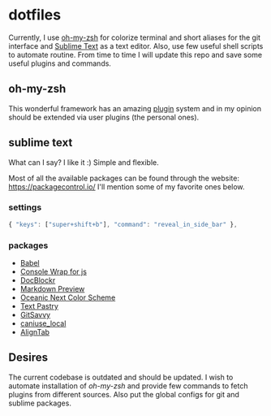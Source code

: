 dotfiles
========

Currently, I use [oh-my-zsh](https://github.com/robbyrussell/oh-my-zsh) for colorize terminal and short aliases for the git interface and [Sublime Text](http://www.sublimetext.com/) as a text editor. Also, use few useful shell scripts to automate routine. From time to time I will update this repo and save some useful plugins and commands.

## oh-my-zsh

This wonderful framework has an amazing [plugin](https://github.com/robbyrussell/oh-my-zsh#plugins) system and in my opinion should be extended via user plugins (the personal ones).

## sublime text

What can I say? I like it :) Simple and flexible.

Most of all the available packages can be found through the website: https://packagecontrol.io/
I'll mention some of my favorite ones below.

### settings

```javascript
{ "keys": ["super+shift+b"], "command": "reveal_in_side_bar" },
```

### packages

* [Babel](https://packagecontrol.io/packages/Babel)
* [Console Wrap for js](https://packagecontrol.io/packages/Console%20Wrap%20for%20js)
* [DocBlockr](https://packagecontrol.io/packages/DocBlockr)
* [Markdown Preview](https://packagecontrol.io/packages/Markdown%20Preview)
* [Oceanic Next Color Scheme](https://packagecontrol.io/packages/Oceanic%20Next%20Color%20Scheme)
* [Text Pastry](https://packagecontrol.io/packages/Text%20Pastry)
* [GitSavvy](https://packagecontrol.io/packages/GitSavvy)
* [caniuse_local](https://packagecontrol.io/packages/caniuse_local)
* [Align​Tab](https://packagecontrol.io/packages/AlignTab?__s=zotxgkeczg4gxursvvdq)

## Desires

The current codebase is outdated and should be updated. I wish to automate installation of *oh-my-zsh* and provide few commands to fetch plugins from different sources. Also put the global configs for git and sublime packages.
